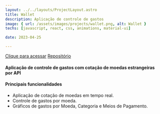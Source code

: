 ```yaml
---
layout: ../../layouts/ProjectLayout.astro
title: Wallet
description: Aplicação de controle de gastos
image: { url: /assets/images/projects/wallet.png, alt: Wallet }
techs: [javascript, react, css, animations, material-ui]

date: 2023-04-25

---
```

[Clique para acessar](https://wallet.jhonatec.dev/ "Wallet") [Repositório](https://github.com/jhonatec-dev/wallet "GitHub")

#### Aplicação de controle de gastos com cotação de moedas estrangeiras por API

#### Principais funcionalidades
- Aplicação de cotação de moedas em tempo real.
- Controle de gastos por moeda.
- Gráficos de gastos por Moeda, Categoria e Meios de Pagamento.
